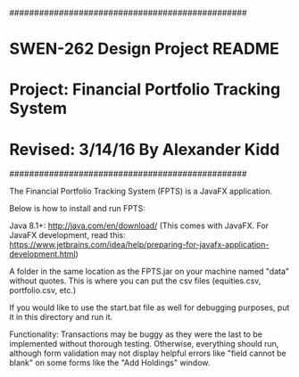 ################################################
# SWEN-262 Design Project README               #
# Project: Financial Portfolio Tracking System #
# Revised: 3/14/16 By Alexander Kidd           #
################################################

The Financial Portfolio Tracking System (FPTS) is a JavaFX application.  

Below is how to install and run FPTS:

Java 8.1+: http://java.com/en/download/
(This comes with JavaFX.  For JavaFX development, read this: https://www.jetbrains.com/idea/help/preparing-for-javafx-application-development.html)

A folder in the same location as the FPTS.jar on your machine named "data" without quotes.
This is where you can put the csv files (equities.csv, portfolio.csv, etc.)

If you would like to use the start.bat file as well for debugging purposes, put it in 
this directory and run it.

Functionality: Transactions may be buggy as they were the last to be implemented without thorough testing.
Otherwise, everything should run, although form validation may not display helpful errors like "field cannot be blank"
on some forms like the "Add Holdings" window.
